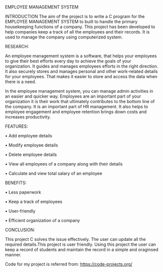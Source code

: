 EMPLOYEE MANAGEMENT SYSTEM

INTRODUCTION The aim of the project is to write a C program for the EMPLOYEE MANAGEMENT SYSTEM to built to handle the primary housekeeping functions of a company. This project has been developed to help companies keep a track of all the employees and their records. It is used to manage the company using computerized system.

RESEARCH:

An employee management system is a software, that helps your employees to give their best efforts every day to achieve the goals of your organization. It guides and manages employees efforts in the right direction. It also securely stores and manages personal and other work-related details for your employees. That makes it easier to store and access the data when there is a need.

In the employee management system, you can manage admin activities in an easier and quicker way. Employees are an important part of your organization it is their work that ultimately contributes to the bottom line of the company. It is an important part of HR management. It also helps to employee engagement and employee retention brings down costs and increases productivity.

FEATURES:

• Add employee details

• Modify employee details

• Delete employee details 

• View all employees of a company along with their details

• Calculate and view total salary of an employee

BENEFITS:

• Less paperwork

• Keep a track of employees

• User-friendly 

• Efficient organization of a company


CONCLUSION: 

This project C solves the issue effectively. The user can update all the required details.This project is user friendly. Using this project the user can keep a record of students and maintain the record in a simple and oraginsed manner.

Code for my project is referred from: https://code-projects.org/
